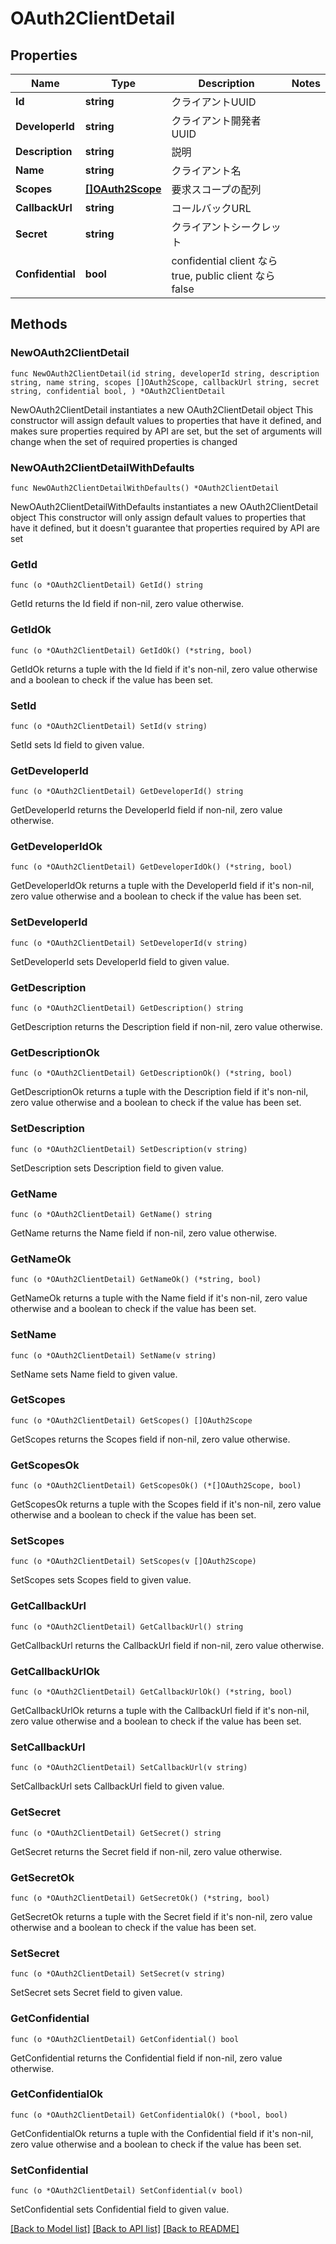 # OAuth2ClientDetail

## Properties

Name | Type | Description | Notes
------------ | ------------- | ------------- | -------------
**Id** | **string** | クライアントUUID | 
**DeveloperId** | **string** | クライアント開発者UUID | 
**Description** | **string** | 説明 | 
**Name** | **string** | クライアント名 | 
**Scopes** | [**[]OAuth2Scope**](OAuth2Scope.md) | 要求スコープの配列 | 
**CallbackUrl** | **string** | コールバックURL | 
**Secret** | **string** | クライアントシークレット | 
**Confidential** | **bool** | confidential client なら true, public client なら false | 

## Methods

### NewOAuth2ClientDetail

`func NewOAuth2ClientDetail(id string, developerId string, description string, name string, scopes []OAuth2Scope, callbackUrl string, secret string, confidential bool, ) *OAuth2ClientDetail`

NewOAuth2ClientDetail instantiates a new OAuth2ClientDetail object
This constructor will assign default values to properties that have it defined,
and makes sure properties required by API are set, but the set of arguments
will change when the set of required properties is changed

### NewOAuth2ClientDetailWithDefaults

`func NewOAuth2ClientDetailWithDefaults() *OAuth2ClientDetail`

NewOAuth2ClientDetailWithDefaults instantiates a new OAuth2ClientDetail object
This constructor will only assign default values to properties that have it defined,
but it doesn't guarantee that properties required by API are set

### GetId

`func (o *OAuth2ClientDetail) GetId() string`

GetId returns the Id field if non-nil, zero value otherwise.

### GetIdOk

`func (o *OAuth2ClientDetail) GetIdOk() (*string, bool)`

GetIdOk returns a tuple with the Id field if it's non-nil, zero value otherwise
and a boolean to check if the value has been set.

### SetId

`func (o *OAuth2ClientDetail) SetId(v string)`

SetId sets Id field to given value.


### GetDeveloperId

`func (o *OAuth2ClientDetail) GetDeveloperId() string`

GetDeveloperId returns the DeveloperId field if non-nil, zero value otherwise.

### GetDeveloperIdOk

`func (o *OAuth2ClientDetail) GetDeveloperIdOk() (*string, bool)`

GetDeveloperIdOk returns a tuple with the DeveloperId field if it's non-nil, zero value otherwise
and a boolean to check if the value has been set.

### SetDeveloperId

`func (o *OAuth2ClientDetail) SetDeveloperId(v string)`

SetDeveloperId sets DeveloperId field to given value.


### GetDescription

`func (o *OAuth2ClientDetail) GetDescription() string`

GetDescription returns the Description field if non-nil, zero value otherwise.

### GetDescriptionOk

`func (o *OAuth2ClientDetail) GetDescriptionOk() (*string, bool)`

GetDescriptionOk returns a tuple with the Description field if it's non-nil, zero value otherwise
and a boolean to check if the value has been set.

### SetDescription

`func (o *OAuth2ClientDetail) SetDescription(v string)`

SetDescription sets Description field to given value.


### GetName

`func (o *OAuth2ClientDetail) GetName() string`

GetName returns the Name field if non-nil, zero value otherwise.

### GetNameOk

`func (o *OAuth2ClientDetail) GetNameOk() (*string, bool)`

GetNameOk returns a tuple with the Name field if it's non-nil, zero value otherwise
and a boolean to check if the value has been set.

### SetName

`func (o *OAuth2ClientDetail) SetName(v string)`

SetName sets Name field to given value.


### GetScopes

`func (o *OAuth2ClientDetail) GetScopes() []OAuth2Scope`

GetScopes returns the Scopes field if non-nil, zero value otherwise.

### GetScopesOk

`func (o *OAuth2ClientDetail) GetScopesOk() (*[]OAuth2Scope, bool)`

GetScopesOk returns a tuple with the Scopes field if it's non-nil, zero value otherwise
and a boolean to check if the value has been set.

### SetScopes

`func (o *OAuth2ClientDetail) SetScopes(v []OAuth2Scope)`

SetScopes sets Scopes field to given value.


### GetCallbackUrl

`func (o *OAuth2ClientDetail) GetCallbackUrl() string`

GetCallbackUrl returns the CallbackUrl field if non-nil, zero value otherwise.

### GetCallbackUrlOk

`func (o *OAuth2ClientDetail) GetCallbackUrlOk() (*string, bool)`

GetCallbackUrlOk returns a tuple with the CallbackUrl field if it's non-nil, zero value otherwise
and a boolean to check if the value has been set.

### SetCallbackUrl

`func (o *OAuth2ClientDetail) SetCallbackUrl(v string)`

SetCallbackUrl sets CallbackUrl field to given value.


### GetSecret

`func (o *OAuth2ClientDetail) GetSecret() string`

GetSecret returns the Secret field if non-nil, zero value otherwise.

### GetSecretOk

`func (o *OAuth2ClientDetail) GetSecretOk() (*string, bool)`

GetSecretOk returns a tuple with the Secret field if it's non-nil, zero value otherwise
and a boolean to check if the value has been set.

### SetSecret

`func (o *OAuth2ClientDetail) SetSecret(v string)`

SetSecret sets Secret field to given value.


### GetConfidential

`func (o *OAuth2ClientDetail) GetConfidential() bool`

GetConfidential returns the Confidential field if non-nil, zero value otherwise.

### GetConfidentialOk

`func (o *OAuth2ClientDetail) GetConfidentialOk() (*bool, bool)`

GetConfidentialOk returns a tuple with the Confidential field if it's non-nil, zero value otherwise
and a boolean to check if the value has been set.

### SetConfidential

`func (o *OAuth2ClientDetail) SetConfidential(v bool)`

SetConfidential sets Confidential field to given value.



[[Back to Model list]](../README.md#documentation-for-models) [[Back to API list]](../README.md#documentation-for-api-endpoints) [[Back to README]](../README.md)


